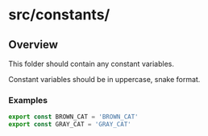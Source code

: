 # src/constants/

## Overview

This folder should contain any constant variables.

Constant variables should be in uppercase, snake format.

### Examples

```typescript
export const BROWN_CAT = 'BROWN_CAT'
export const GRAY_CAT = 'GRAY_CAT'
```
